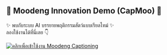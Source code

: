 ## 🚀 Moodeng Innovation Demo (CapMoo) 🦛

✨ พบกับระบบ AI บรรยายพฤติกรรมสัตว์แบบเรียลไทม์ ✨  
ลองใช้งานได้ที่นี่เลย 👇  

[![คลิกเพื่อเข้าใช้งาน Moodeng Captioning](https://img.shields.io/badge/🦛_ทดลองใช้ระบบ_CAPMOO-5cb85c?style=for-the-badge)](https://capmoo-innovation.streamlit.app/)
